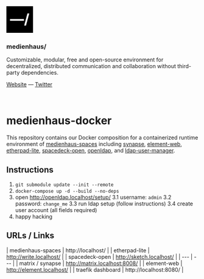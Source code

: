 <img src="./public/favicon.svg" width="70" />

### medienhaus/

Customizable, modular, free and open-source environment for decentralized, distributed communication and collaboration without third-party dependencies.

[Website](https://medienhaus.dev/) — [Twitter](https://twitter.com/medienhaus_)

<br>

# medienhaus-docker

This repository contains our Docker composition for a containerized runtime environment of [medienhaus-spaces](https://github.com/medienhaus/medienhaus-spaces/) including [synapse](https://github.com/matrix-org/synapse/), [element-web](https://github.com/vector-im/element-web/), [etherpad-lite](https://github.com/ether/etherpad-lite/), [spacedeck-open](https://github.com/arillo/spacedeck-open/), [openldap](https://github.com/osixia/docker-openldap/), and [ldap-user-manager](https://github.com/wheelybird/ldap-user-manager/).

## Instructions

1. `git submodule update --init --remote`
2. `docker-compose up -d --build --no-deps`
3. open http://openldap.localhost/setup/
3.1 username: `admin`
3.2 password: `change_me`
3.3 run ldap setup (follow instructions)
3.4 create user account (all fields required)
4. happy hacking

## URLs / Links

| medienhaus-spaces | http://localhost/ |
| etherpad-lite | http://write.localhost/ |
| spacedeck-open | http://sketch.localhost/ |
| --- | --- |
| matrix / synapse | http://matrix.localhost:8008/ |
| element-web | http://element.localhost/ |
| traefik dashboard | http://localhost:8080/ |
